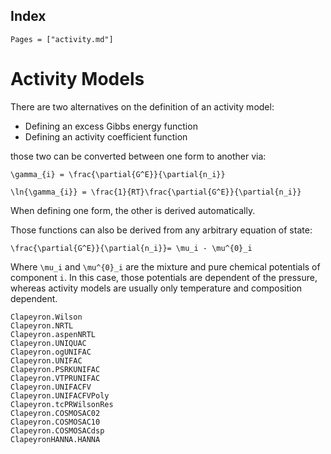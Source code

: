 ## Index

```@index
Pages = ["activity.md"]
```

# Activity Models

There are two alternatives on the definition of an activity model:

- Defining an excess Gibbs energy function
- Defining an activity coefficient function

those two can be converted between one form to another via:

``\gamma_{i} = \frac{\partial{G^E}}{\partial{n_i}}``

``\ln{\gamma_{i}} = \frac{1}{RT}\frac{\partial{G^E}}{\partial{n_i}}``

When defining one form, the other is derived automatically.

Those functions can also be derived from any arbitrary equation of state:

``\frac{\partial{G^E}}{\partial{n_i}}= \mu_i - \mu^{0}_i``

Where ``\mu_i`` and ``\mu^{0}_i`` are the mixture and pure chemical potentials of component ``i``.
In this case, those potentials are dependent of the pressure, whereas activity models are usually only temperature and composition dependent.

```@docs
Clapeyron.Wilson
Clapeyron.NRTL
Clapeyron.aspenNRTL
Clapeyron.UNIQUAC
Clapeyron.ogUNIFAC
Clapeyron.UNIFAC
Clapeyron.PSRKUNIFAC
Clapeyron.VTPRUNIFAC
Clapeyron.UNIFACFV
Clapeyron.UNIFACFVPoly
Clapeyron.tcPRWilsonRes
Clapeyron.COSMOSAC02
Clapeyron.COSMOSAC10
Clapeyron.COSMOSACdsp
ClapeyronHANNA.HANNA
```
